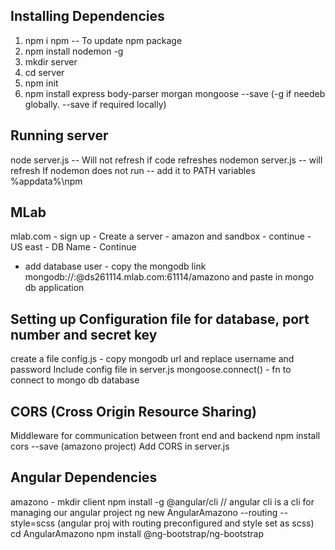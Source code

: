 ## Installing Dependencies
1. npm i npm -- To update npm package
2. npm install nodemon -g
3. mkdir server
4. cd server
5. npm init
6. npm install express body-parser morgan mongoose --save (-g if needeb globally. --save if required locally)

## Running server
node server.js -- Will not refresh if code refreshes
nodemon server.js -- will refresh
If nodemon does not run -- add it to PATH variables %appdata%\npm

## MLab
mlab.com - sign up - Create a server - amazon and sandbox - continue - US east - DB Name - Continue
- add database user - copy the mongodb link 
mongodb://<dbuser>:<dbpassword>@ds261114.mlab.com:61114/amazono and paste in mongo db application

## Setting up Configuration file for database, port number and secret key
create a file config.js - copy mongodb url and replace username and password
Include config file in server.js
mongoose.connect() - fn to connect to mongo db database

## CORS (Cross Origin Resource Sharing)
Middleware for communication between front end and backend
npm install cors --save (amazono project)
Add CORS in server.js

## Angular Dependencies
amazono - mkdir client
npm install -g @angular/cli // angular cli is a cli for managing our angular project
ng new AngularAmazono --routing --style=scss (angular proj with routing preconfigured and style set as scss)
cd AngularAmazono
npm install @ng-bootstrap/ng-bootstrap
